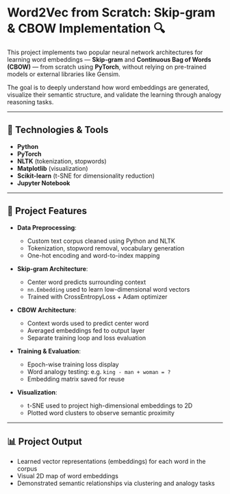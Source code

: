 # Word2Vec from Scratch: Skip-gram & CBOW Implementation 🔍

This project implements two popular neural network architectures for learning word embeddings — **Skip-gram** and **Continuous Bag of Words (CBOW)** — from scratch using **PyTorch**, without relying on pre-trained models or external libraries like Gensim.

The goal is to deeply understand how word embeddings are generated, visualize their semantic structure, and validate the learning through analogy reasoning tasks.

---

## 🔧 Technologies & Tools
- **Python**
- **PyTorch**
- **NLTK** (tokenization, stopwords)
- **Matplotlib** (visualization)
- **Scikit-learn** (t-SNE for dimensionality reduction)
- **Jupyter Notebook**

---

## 📌 Project Features

- **Data Preprocessing**:
  - Custom text corpus cleaned using Python and NLTK
  - Tokenization, stopword removal, vocabulary generation
  - One-hot encoding and word-to-index mapping

- **Skip-gram Architecture**:
  - Center word predicts surrounding context
  - `nn.Embedding` used to learn low-dimensional word vectors
  - Trained with CrossEntropyLoss + Adam optimizer

- **CBOW Architecture**:
  - Context words used to predict center word
  - Averaged embeddings fed to output layer
  - Separate training loop and loss evaluation

- **Training & Evaluation**:
  - Epoch-wise training loss display
  - Word analogy testing: e.g. `king - man + woman = ?`
  - Embedding matrix saved for reuse

- **Visualization**:
  - t-SNE used to project high-dimensional embeddings to 2D
  - Plotted word clusters to observe semantic proximity

---

## 📊 Project Output

- Learned vector representations (embeddings) for each word in the corpus
- Visual 2D map of word embeddings
- Demonstrated semantic relationships via clustering and analogy tasks
